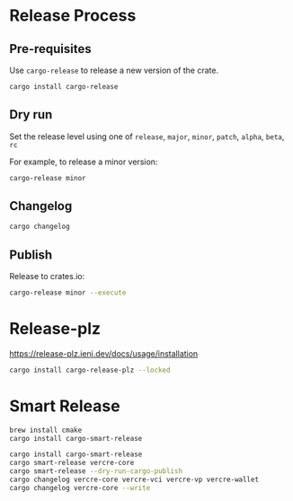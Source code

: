 # Release Process

## Pre-requisites

Use `cargo-release` to release a new version of the crate.

```sh
cargo install cargo-release
```

## Dry run

Set the release level using one of `release`, `major`, `minor`, `patch`, `alpha`, `beta`, `rc`

For example, to release a minor version:

```sh
cargo-release minor
```

## Changelog

```sh
cargo changelog
```

## Publish

Release to crates.io:

```sh
cargo-release minor --execute
```

# Release-plz

<https://release-plz.ieni.dev/docs/usage/installation>

```sh
cargo install cargo-release-plz --locked
```


# Smart Release

```sh
brew install cmake
cargo install cargo-smart-release
```

```sh
cargo install cargo-smart-release
cargo smart-release vercre-core
cargo smart-release --dry-run-cargo-publish
cargo changelog vercre-core vercre-vci vercre-vp vercre-wallet
cargo changelog vercre-core --write
```
